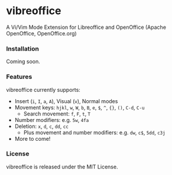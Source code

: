 # vibreoffice
A Vi/Vim Mode Extension for Libreoffice and OpenOffice (Apache OpenOffice, OpenOffice.org)

### Installation
Coming soon.

### Features
vibreoffice currently supports:
- Insert (`i`, `I`, `a`, `A`), Visual (`v`), Normal modes
- Movement keys: `hjkl`, `w`, `W`, `b`, `B`, `e`, `$`, `^`, `{}`, `()`, `C-d`, `C-u`
    - Search movement: `f`, `F`, `t`, `T`
- Number modifiers: e.g. `5w`, `4fa`
- Deletion: `x`, `d`, `c`, `dd`, `cc`
    - Plus movement and number modifiers: e.g. `dw`, `c$`, `5dd`, `c3j`
- More to come!

### License
vibreoffice is released under the MIT License.
